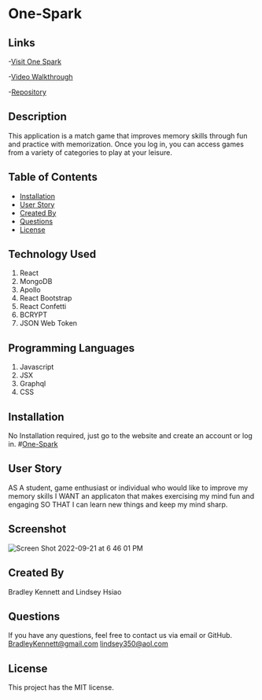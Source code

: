 # One-Spark

  ## Links
  
 -[Visit One Spark](https://one-spark.herokuapp.com/)
 
 -[Video Walkthrough](https://drive.google.com/file/d/1aqLmI6NK5fTcTsWuzH7Ik6c5BD6a5jl8/view)
 
 -[Repository](https://github.com/Codechef27/one-spark/)

  ## Description

  This application is a match game that improves memory skills through fun and practice with memorization. Once you log in, you can access games from a variety of      categories to play at your leisure. 

  ## Table of Contents
  
  * [Installation](#installation)
  * [User Story](#user-story)
  * [Created By](#created-by)
  * [Questions](#questions)
  * [License](#license)
  
  ## Technology Used
  
  1. React
  2. MongoDB
  3. Apollo
  5. React Bootstrap
  6. React Confetti
  7. BCRYPT
  8. JSON Web Token
  
  ## Programming Languages
  
  1. Javascript
  2. JSX
  4. Graphql
  5. CSS
  
  ## Installation 
  
  No Installation required, just go to the website and create an account or log in.  #[One-Spark](https://one-spark.herokuapp.com/)

  ## User Story
  AS A student, game enthusiast or individual who would like to improve my memory skills
  I WANT an applicaton that makes exercising my mind fun and engaging
  SO THAT I can learn new things and keep my mind sharp.
  
  ## Screenshot
  
  ![Screen Shot 2022-09-21 at 6 46 01 PM](https://user-images.githubusercontent.com/102267278/191623570-a62ea030-f16e-408a-a85d-487e316edc1e.png)
  
  ## Created By
  Bradley Kennett and Lindsey Hsiao
  
  
  ## Questions

  If you have any questions, feel free to contact us via email or GitHub.
  BradleyKennett@gmail.com
  lindsey350@aol.com

  ## License
  
  This project has the MIT license.
